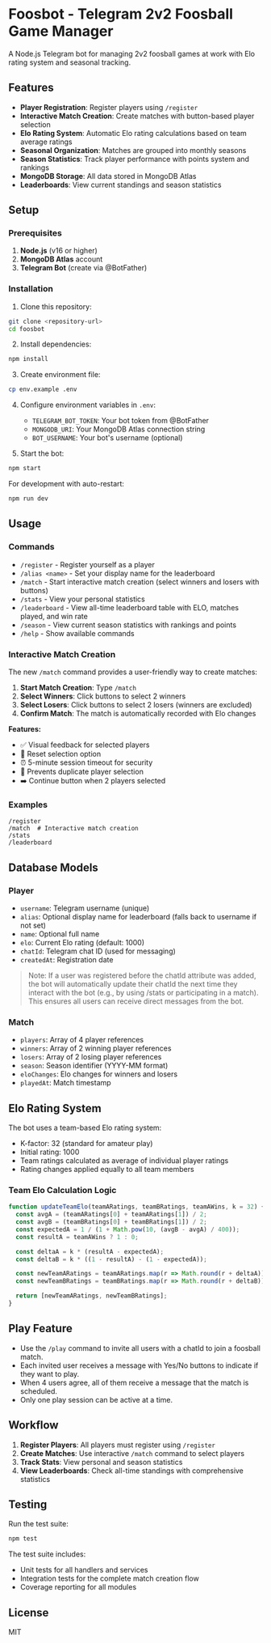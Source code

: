 # Foosbot - Telegram 2v2 Foosball Game Manager

A Node.js Telegram bot for managing 2v2 foosball games at work with Elo rating system and seasonal tracking.

## Features

- **Player Registration**: Register players using `/register`
- **Interactive Match Creation**: Create matches with button-based player selection
- **Elo Rating System**: Automatic Elo rating calculations based on team average ratings
- **Seasonal Organization**: Matches are grouped into monthly seasons
- **Season Statistics**: Track player performance with points system and rankings
- **MongoDB Storage**: All data stored in MongoDB Atlas
- **Leaderboards**: View current standings and season statistics

## Setup

### Prerequisites

1. **Node.js** (v16 or higher)
2. **MongoDB Atlas** account
3. **Telegram Bot** (create via @BotFather)

### Installation

1. Clone this repository:
```bash
git clone <repository-url>
cd foosbot
```

2. Install dependencies:
```bash
npm install
```

3. Create environment file:
```bash
cp env.example .env
```

4. Configure environment variables in `.env`:
   - `TELEGRAM_BOT_TOKEN`: Your bot token from @BotFather
   - `MONGODB_URI`: Your MongoDB Atlas connection string
   - `BOT_USERNAME`: Your bot's username (optional)

5. Start the bot:
```bash
npm start
```

For development with auto-restart:
```bash
npm run dev
```

## Usage

### Commands

- `/register` - Register yourself as a player
- `/alias <name>` - Set your display name for the leaderboard
- `/match` - Start interactive match creation (select winners and losers with buttons)
- `/stats` - View your personal statistics
- `/leaderboard` - View all-time leaderboard table with ELO, matches played, and win rate
- `/season` - View current season statistics with rankings and points
- `/help` - Show available commands

### Interactive Match Creation

The new `/match` command provides a user-friendly way to create matches:

1. **Start Match Creation**: Type `/match`
2. **Select Winners**: Click buttons to select 2 winners
3. **Select Losers**: Click buttons to select 2 losers (winners are excluded)
4. **Confirm Match**: The match is automatically recorded with Elo changes

**Features:**
- ✅ Visual feedback for selected players
- 🔄 Reset selection option
- ⏰ 5-minute session timeout for security
- 🚫 Prevents duplicate player selection
- ➡️ Continue button when 2 players selected

### Examples

```
/register
/match  # Interactive match creation
/stats
/leaderboard
```

## Database Models

### Player
- `username`: Telegram username (unique)
- `alias`: Optional display name for leaderboard (falls back to username if not set)
- `name`: Optional full name
- `elo`: Current Elo rating (default: 1000)
- `chatId`: Telegram chat ID (used for messaging)
- `createdAt`: Registration date

> Note: If a user was registered before the chatId attribute was added, the bot will automatically update their chatId the next time they interact with the bot (e.g., by using /stats or participating in a match). This ensures all users can receive direct messages from the bot.

### Match
- `players`: Array of 4 player references
- `winners`: Array of 2 winning player references
- `losers`: Array of 2 losing player references
- `season`: Season identifier (YYYY-MM format)
- `eloChanges`: Elo changes for winners and losers
- `playedAt`: Match timestamp

## Elo Rating System

The bot uses a team-based Elo rating system:
- K-factor: 32 (standard for amateur play)
- Initial rating: 1000
- Team ratings calculated as average of individual player ratings
- Rating changes applied equally to all team members

### Team Elo Calculation Logic

```javascript
function updateTeamElo(teamARatings, teamBRatings, teamAWins, k = 32) {
  const avgA = (teamARatings[0] + teamARatings[1]) / 2;
  const avgB = (teamBRatings[0] + teamBRatings[1]) / 2;
  const expectedA = 1 / (1 + Math.pow(10, (avgB - avgA) / 400));
  const resultA = teamAWins ? 1 : 0;

  const deltaA = k * (resultA - expectedA);
  const deltaB = k * ((1 - resultA) - (1 - expectedA));

  const newTeamARatings = teamARatings.map(r => Math.round(r + deltaA));
  const newTeamBRatings = teamBRatings.map(r => Math.round(r + deltaB));

  return [newTeamARatings, newTeamBRatings];
}
```

## Play Feature

- Use the <code>/play</code> command to invite all users with a chatId to join a foosball match.
- Each invited user receives a message with Yes/No buttons to indicate if they want to play.
- When 4 users agree, all of them receive a message that the match is scheduled.
- Only one play session can be active at a time.

## Workflow

1. **Register Players**: All players must register using `/register`
2. **Create Matches**: Use interactive `/match` command to select players
3. **Track Stats**: View personal and season statistics
4. **View Leaderboards**: Check all-time standings with comprehensive statistics

## Testing

Run the test suite:
```bash
npm test
```

The test suite includes:
- Unit tests for all handlers and services
- Integration tests for the complete match creation flow
- Coverage reporting for all modules

## License

MIT 